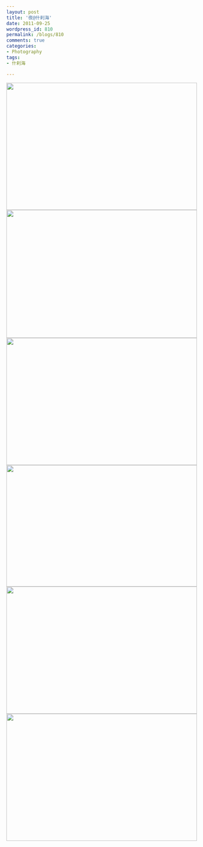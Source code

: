 ```yaml
---
layout: post
title: '夜@什刹海'
date: 2011-09-25
wordpress_id: 810
permalink: /blogs/810
comments: true
categories:
- Photography
tags:
- 什刹海

---
```

<img alt="" src="http://pic.yupoo.com/eltonzheng/BovkbhE4/medium.jpg" title="什刹海" class="alignnone" width="500" height="333" />

<img alt="" src="http://pic.yupoo.com/eltonzheng/BovjbsPh/medium.jpg" title="什刹海" class="alignnone" width="500" height="335" />

<img alt="" src="http://pic.yupoo.com/eltonzheng/BovjRo34/medium.jpg" title="什刹海" class="alignnone" width="500" height="333" />

<img alt="" src="http://pic.yupoo.com/eltonzheng/Bovk1UsA/medium.jpg" title="什刹海" class="alignnone" width="500" height="318" />

<img alt="" src="http://pic.yupoo.com/eltonzheng/BovkQX7B/medium.jpg" title="什刹海" class="alignnone" width="500" height="333" />

<img alt="" src="http://pic.yupoo.com/eltonzheng/BovljO2I/medium.jpg" title="什刹海" class="alignnone" width="500" height="333" />

